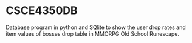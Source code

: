 # CSCE4350DB

Database program in python and SQlite to show the user drop rates and item values of bosses drop table in MMORPG Old School Runescape.
